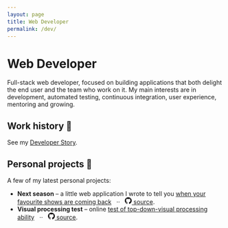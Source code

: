 ```yaml
---
layout: page
title: Web Developer
permalink: /dev/
---
```


# Web Developer

Full-stack web developer, focused on building applications that both delight the end user and the team who work on it. My main interests are in development, automated testing, continuous integration, user experience, mentoring and growing.


## Work history 🎩 

See my [Developer Story](https://stackoverflow.com/story/igor.nadj).


## Personal projects 🍷 

A few of my latest personal projects:
- **Next season** – a little web application I wrote to tell you [when your favourite shows are coming back](http://igornadj.io/dev/nextseason-web) &nbsp; ·· &nbsp; [![github](/assets/github.png) source](https://github.com/IgorNadj/nextseason-web).
- **Visual processing test** – online [test of top-down-visual processing ability](http://igornadj.io/dev/visual-processing-test) &nbsp; ·· &nbsp; [![github](/assets/github.png) source](https://github.com/IgorNadj/visual-processing-test).
